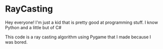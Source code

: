 # RayCasting

Hey everyone!
I'm just a kid that is pretty good at programming stuff.
I know Python and a little but of C#


This code is a ray casting algorithm using Pygame that I made because I was bored.
